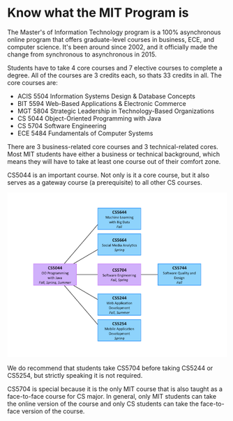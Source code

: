 # Know what the MIT Program is

The Master's of Information Technology program is a 100% asynchronous online program that offers graduate-level courses in business, ECE, and computer science. It's been around since 2002, and it officially made the change from synchronous to asynchronous in 2015.

Students have to take 4 core courses and 7 elective courses to complete a degree. All of the courses are 3 credits each, so thats 33 credits in all. The core courses are:

- ACIS 5504 Information Systems Design & Database Concepts
- BIT 5594 Web-Based Applications & Electronic Commerce
- MGT 5804 Strategic Leadership in Technology-Based Organizations
- CS 5044 Object-Oriented Programming with Java
- CS 5704 Software Engineering
- ECE 5484 Fundamentals of Computer Systems

There are 3 business-related core courses and 3 technical-related cores. Most MIT students have either a business or technical background, which means they will have to take at least one course out of their comfort zone.

CS5044 is an important course. Not only is it a core course, but it also serves as a gateway course (a prerequisite) to all other CS courses.

![CS MIT course dependencies](/assets/images/cs-dependencies-2.jpeg)

We do recommend that students take CS5704 before taking CS5244 or CS5254, but strictly speaking it is not required.

CS5704 is special because it is the only MIT course that is also taught as a face-to-face course for CS major. In general, only MIT students can take the online version of the course and only CS students can take the face-to-face version of the course.
